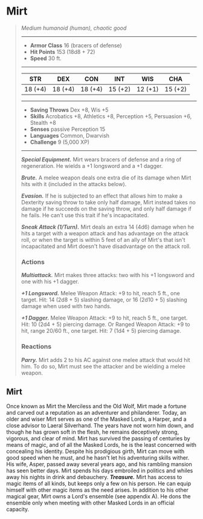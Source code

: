 # Mirt
>*Medium humanoid (human), chaotic good*
>___
>- **Armor Class** 16 (bracers of defense)
>- **Hit Points** 153 (18d8 + 72)
>- **Speed** 30 ft.
>___
>|STR|DEX|CON|INT|WIS|CHA|
>|:---:|:---:|:---:|:---:|:---:|:---:|
>|18 (+4)|18 (+4)|18 (+4)|15 (+2)|12 (+1)|15 (+2)|
>___
>- **Saving Throws** Dex +8, Wis +5
>- **Skills** Acrobatics +8, Athletics +8, Perception +5, Persuasion +6, Stealth +8
>- **Senses** passive Perception 15
>- **Languages** Common, Dwarvish
>- **Challenge** 9 (5,000 XP)
>___
>***Special Equipment.*** Mirt wears bracers of defense and a ring of regeneration. He wields a +1 longsword and a +1 dagger.  
>
>***Brute.*** A melee weapon deals one extra die of its damage when Mirt hits with it (included in the attacks below).  
>
>***Evasion.*** If he is subjected to an effect that allows him to make a Dexterity saving throw to take only half damage, Mirt instead takes no damage if he succeeds on the saving throw, and only half damage if he fails. He can't use this trait if he's incapacitated.  
>
>***Sneak Attack (1/Turn).*** Mirt deals an extra 14 (4d6) damage when he hits a target with a weapon attack and has advantage on the attack roll, or when the target is within 5 feet of an ally of Mirt's that isn't incapacitated and Mirt doesn't have disadvantage on the attack roll.  
>
>### Actions
>***Multiattack.*** Mirt makes three attacks: two with his +1 longsword and one with his +1 dagger.  
>
>***+1 Longsword.*** Melee Weapon Attack: +9 to hit, reach 5 ft., one target. Hit: 14 (2d8 + 5) slashing damage, or 16 (2d10 + 5) slashing damage when used with two hands.  
>
>***+1 Dagger.*** Melee Weapon Attack: +9 to hit, reach 5 ft., one target. Hit: 10 (2d4 + 5) piercing damage. Or Ranged Weapon Attack: +9 to hit, range 20/60 ft., one target. Hit: 7 (1d4 + 5) piercing damage.  
>
>### Reactions
>***Parry.*** Mirt adds 2 to his AC against one melee attack that would hit him. To do so, Mirt must see the attacker and be wielding a melee weapon.
## Mirt
Once known as Mirt the Merciless and the Old Wolf, Mirt made a fortune and carved out a reputation as an adventurer and philanderer. Today, an older and wiser Mirt serves as one of the Masked Lords, a Harper, and a close advisor to Laeral Silverhand. The years have not worn him down, and though he has grown soft in the flesh, he remains deceptively strong, vigorous, and clear of mind. Mirt has survived the passing of centuries by means of magic, and of all the Masked Lords, he is the least concerned with concealing his identity.
Despite his prodigious girth, Mirt can move with good speed when he must, and he hasn't let his adventuring skills wither. His wife, Asper, passed away several years ago, and his rambling mansion has seen better days. Mirt spends his days embroiled in politics and whiles away his nights in drink and debauchery.
***Treasure.*** Mirt has access to magic items of all kinds, but keeps only a few on his person. He can equip himself with other magic items as the need arises.
In addition to his other magical gear, Mirt owns a Lord's ensemble (see appendix A). He dons the ensemble only when meeting with other Masked Lords in an official capacity.
